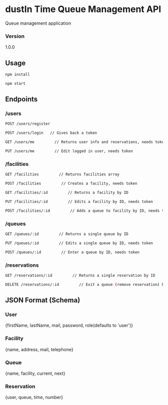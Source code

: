# dustIn Time Queue Management API

Queue management application

### Version
1.0.0

## Usage

```bash
npm install
```

```bash
npm start
```

## Endpoints
### /users
```bash
POST /users/register
```

```bash
POST /users/login   // Gives back a token
```

```bash
GET /users/me         // Returns user info and reservations, needs token
```

```bash
PUT /users/me         // Edit logged in user, needs token
```

### /facilities
```bash
GET /facilities         // Returns facilities array
```

```bash
POST /facilities         // Creates a facility, needs token 
```

```bash
GET /facilities/:id         // Returns a facility by ID
```

```bash
PUT /facilities/:id         // Edits a facility by ID, needs token
```

```bash
POST /facilities/:id         // Adds a queue to facility by ID, needs token
```

### /queues
```bash
GET /queues/:id         // Returns a single queue by ID
```

```bash
PUT /queues/:id         // Edits a single queue by ID, needs token
```

```bash
POST /queues/:id         // Enter a queue by ID, needs token
```

### /reservations
```bash
GET /reservations/:id         // Returns a single reservation by ID
```

```bash
DELETE /reservations/:id         // Exit a queue (remove reservation) by ID, needs token
```

## JSON Format (Schema)
### User
{firstName, lastName, mail, password, role(defaults to 'user')}
### Facility
{name, address, mail, telephone}
### Queue
{name, facility, current, next}
### Reservation
{user, queue, time, number}